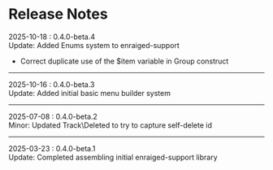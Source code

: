 # Release Notes

2025-10-18 : 0.4.0-beta.4  
Update: Added Enums system to enraiged-support

- Correct duplicate use of the $item variable in Group construct

---

2025-10-16 : 0.4.0-beta.3  
Update: Added initial basic menu builder system

---

2025-07-08 : 0.4.0-beta.2  
Minor: Updated Track\Deleted to try to capture self-delete id

---

2025-03-23 : 0.4.0-beta.1  
Update: Completed assembling initial enraiged-support library

